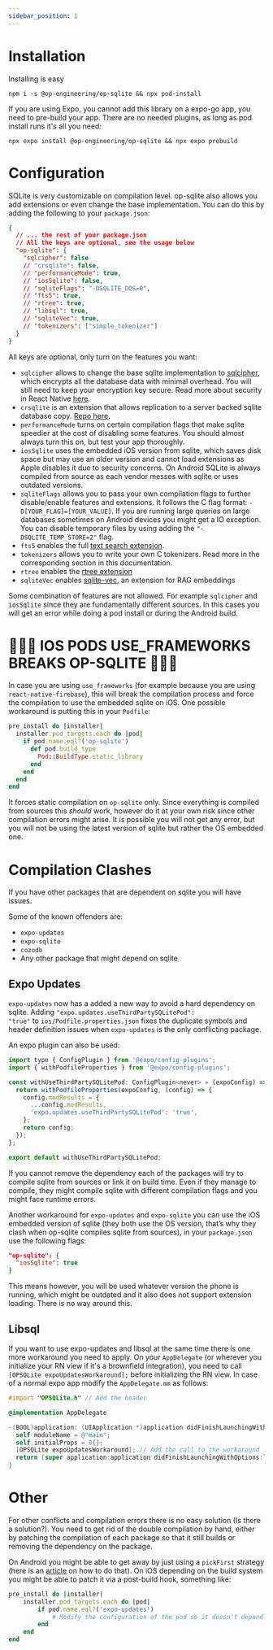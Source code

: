 ```yaml
---
sidebar_position: 1
---
```


# Installation

Installing is easy

```tsx
npm i -s @op-engineering/op-sqlite && npx pod-install
```

If you are using Expo, you cannot add this library on a expo-go app, you need to pre-build your app. There are no needed plugins, as long as pod install runs it's all you need:

```
npx expo install @op-engineering/op-sqlite && npx expo prebuild
```

# Configuration

SQLite is very customizable on compilation level. op-sqlite also allows you add extensions or even change the base implementation. You can do this by adding the following to your `package.json`:

```json
{
  // ... the rest of your package.json
  // All the keys are optional, see the usage below
  "op-sqlite": {
    "sqlcipher": false
    // "crsqlite": false,
    // "performanceMode": true,
    // "iosSqlite": false,
    // "sqliteFlags": "-DSQLITE_DQS=0",
    // "fts5": true,
    // "rtree": true,
    // "libsql": true,
    // "sqliteVec": true,
    // "tokenizers": ["simple_tokenizer"]
  }
}
```

All keys are optional, only turn on the features you want:

- `sqlcipher` allows to change the base sqlite implementation to [sqlcipher](https://www.zetetic.net/sqlcipher/), which encrypts all the database data with minimal overhead. You will still need to keep your encryption key secure. Read more about security in React Native [here](https://ospfranco.com/react-native-security-guide/).
- `crsqlite` is an extension that allows replication to a server backed sqlite database copy. [Repo here](https://github.com/vlcn-io/cr-sqlite).
- `performanceMode` turns on certain compilation flags that make sqlite speedier at the cost of disabling some features. You should almost always turn this on, but test your app thoroughly.
- `iosSqlite` uses the embedded iOS version from sqlite, which saves disk space but may use an older version and cannot load extensions as Apple disables it due to security concerns. On Android SQLite is always compiled from source as each vendor messes with sqlite or uses outdated versions.
- `sqliteFlags` allows you to pass your own compilation flags to further disable/enable features and extensions. It follows the C flag format: `-D[YOUR_FLAG]=[YOUR_VALUE]`. If you are running large queries on large databases sometimes on Android devices you might get a IO exception. You can disable temporary files by using adding the `"-DSQLITE_TEMP_STORE=2"` flag.
- `fts5` enables the full [text search extension](https://www.sqlite.org/fts5.html).
- `tokenizers` allows you to write your own C tokenizers. Read more in the corresponding section in this documentation.
- `rtree` enables the [rtree extension](https://www.sqlite.org/rtree.html)
- `sqliteVec` enables [sqlite-vec](https://github.com/asg017/sqlite-vec), an extension for RAG embeddings

Some combination of features are not allowed. For example `sqlcipher` and `iosSqlite` since they are fundamentally different sources. In this cases you will get an error while doing a pod install or during the Android build.

# 🚨🚨🚨 IOS PODS USE_FRAMEWORKS BREAKS OP-SQLITE 🚨🚨🚨

In case you are using `use_frameworks` (for example because you are using `react-native-firebase`), this will break the compilation process and force the compilation to use the embedded sqlite on iOS. One possible workaround is putting this in your `Podfile`:

```ruby
pre_install do |installer|
  installer.pod_targets.each do |pod|
    if pod.name.eql?('op-sqlite')
      def pod.build_type
        Pod::BuildType.static_library
      end
    end
  end
end
```

It forces static compilation on `op-sqlite` only. Since everything is compiled from sources this _should_ work, however do it at your own risk since other compilation errors might arise. It is possible you will not get any error, but you will not be using the latest version of sqlite but rather the OS embedded one.

# Compilation Clashes

If you have other packages that are dependent on sqlite you will have issues.

Some of the known offenders are:

- `expo-updates`
- `expo-sqlite`
- `cozodb`
- Any other package that might depend on sqlite

## Expo Updates

`expo-updates` now has a added a new way to avoid a hard dependency on sqlite. Adding `"expo.updates.useThirdPartySQLitePod": "true"` to `ios/Podfile.properties.json` fixes the duplicate symbols and header definition issues when `expo-updates` is the only conflicting package.

An expo plugin can also be used:

```jsx
import type { ConfigPlugin } from '@expo/config-plugins';
import { withPodfileProperties } from '@expo/config-plugins';

const withUseThirdPartySQLitePod: ConfigPlugin<never> = (expoConfig) => {
  return withPodfileProperties(expoConfig, (config) => {
    config.modResults = {
      ...config.modResults,
      'expo.updates.useThirdPartySQLitePod': 'true',
    };
    return config;
  });
};

export default withUseThirdPartySQLitePod;
```

If you cannot remove the dependency each of the packages will try to compile sqlite from sources or link it on build time. Even if they manage to compile, they might compile sqlite with different compilation flags and you might face runtime errors.

Another workaround for `expo-updates` and `expo-sqlite` you can use the iOS embedded version of sqlite (they both use the OS version, that’s why they clash when op-sqlite compiles sqlite from sources), in your `package.json` use the following flags:

```json
"op-sqlite": {
  "iosSqlite": true
}
```

This means however, you will be used whatever version the phone is running, which might be outdated and it also does not support extension loading. There is no way around this.

## Libsql

If you want to use expo-updates and libsql at the same time there is one more workaround you need to apply. On your `AppDelegate` (or wherever you initialize your RN view if it's a brownfield integration), you need to call `[OPSQLite expoUpdatesWorkaround];` before initializing the RN view. In case of a normal expo app modify the `AppDelegate.mm` as follows:

```objective-c
#import "OPSQLite.h" // Add the header

@implementation AppDelegate

-(BOOL)application: (UIApplication *)application didFinishLaunchingWithOptions: (NSDictionary *)launchOptions {
  self moduleName = @"main";
  self.initialProps = 0{};
  [OPSQLite expoUpdatesWorkaround]; // Add the call to the workaround
  return [super application:application didFinishLaunchingWithOptions:launchOptions];
}
```

# Other

For other conflicts and compilation errors there is no easy solution (Is there a solution?). You need to get rid of the double compilation by hand, either by patching the compilation of each package so that it still builds or removing the dependency on the package.

On Android you might be able to get away by just using a `pickFirst` strategy (here is an [article](https://ospfranco.com/how-to-resolve-duplicated-libraries-on-android/) on how to do that). On iOS depending on the build system you might be able to patch it via a post-build hook, something like:

```ruby
pre_install do |installer|
	installer.pod_targets.each do |pod|
		if pod.name.eql?('expo-updates')
			# Modify the configuration of the pod so it doesn't depend on the sqlite pod
		end
	end
end
```
